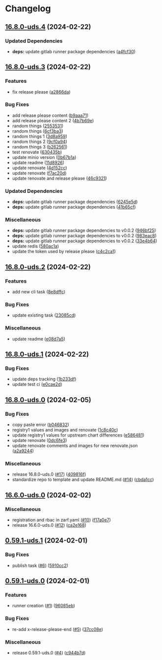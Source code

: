 # Changelog

## [16.8.0-uds.4](https://github.com/UnicornChance/literate-octo-parakeet/compare/v16.8.0-uds.3...v16.8.0-uds.4) (2024-02-22)


### Updated Dependencies

* **deps:** update gitlab runner package dependencies ([a4fcf30](https://github.com/UnicornChance/literate-octo-parakeet/commit/a4fcf3006d616a8ad69f4cce514468e565cda019))

## [16.8.0-uds.3](https://github.com/UnicornChance/literate-octo-parakeet/compare/v16.8.0-uds.2...v16.8.0-uds.3) (2024-02-22)


### Features

* fix release please ([a2866da](https://github.com/UnicornChance/literate-octo-parakeet/commit/a2866da0a0c7adedebe65e34544e31e9a303b9fe))


### Bug Fixes

* add release please content ([b9aaa71](https://github.com/UnicornChance/literate-octo-parakeet/commit/b9aaa71906aaf5382f22c91df0d71c8313a2451d))
* add release please content 2 ([4b7b69e](https://github.com/UnicornChance/literate-octo-parakeet/commit/4b7b69e7da7f88cda3d1bc330074e4926b4229c9))
* random things ([2553531](https://github.com/UnicornChance/literate-octo-parakeet/commit/2553531a814b004569fb9e62839c55017d75ca1c))
* random things ([6cf3ba3](https://github.com/UnicornChance/literate-octo-parakeet/commit/6cf3ba30261cc3531b437042162d36dd6109360c))
* random things 1 ([3d8a959](https://github.com/UnicornChance/literate-octo-parakeet/commit/3d8a959f3cfe92a6aa3b8d70b245da4fafb6d7bf))
* random things 2 ([9cf0a94](https://github.com/UnicornChance/literate-octo-parakeet/commit/9cf0a948ffa18a1b4222c065e90260a622e61883))
* random things 3 ([b262561](https://github.com/UnicornChance/literate-octo-parakeet/commit/b262561c63168e460bfda26c6fe7baadfa4cc077))
* test renovate ([630435b](https://github.com/UnicornChance/literate-octo-parakeet/commit/630435b03dae78139007ca71f7e82c8c0efd8ebf))
* update minio version ([0b67b1a](https://github.com/UnicornChance/literate-octo-parakeet/commit/0b67b1ab87998f5bad5943d5c7c877f665a602ad))
* update readme ([11d8926](https://github.com/UnicornChance/literate-octo-parakeet/commit/11d89265291e9d3ab5e49c651d6f40872f6aff6d))
* update renovate ([4d152cc](https://github.com/UnicornChance/literate-octo-parakeet/commit/4d152ccdbc2abe9c4cfa70f5ff9fac52d5a2d0cf))
* update renovate ([f7ac20d](https://github.com/UnicornChance/literate-octo-parakeet/commit/f7ac20d9d7f58903f538dc90e71ee0a365c11c59))
* update renovate and release please ([46c9321](https://github.com/UnicornChance/literate-octo-parakeet/commit/46c9321691da7020125e814291eb5ec830624213))


### Updated Dependencies

* **deps:** update gitlab runner package dependencies ([6245e5d](https://github.com/UnicornChance/literate-octo-parakeet/commit/6245e5d6017520d2f7f9c0e2a4576c7a2261d343))
* **deps:** update gitlab runner package dependencies ([41b65cf](https://github.com/UnicornChance/literate-octo-parakeet/commit/41b65cf2c5b3e87f9527c852920ed1035f83ae30))


### Miscellaneous

* **deps:** update gitlab runner package dependencies to v0.0.2 ([946bf25](https://github.com/UnicornChance/literate-octo-parakeet/commit/946bf2517605dc3e93973263c8456b71af341fed))
* **deps:** update gitlab runner package dependencies to v0.0.2 ([983eac8](https://github.com/UnicornChance/literate-octo-parakeet/commit/983eac8d7961c2b6c99b9aee05d8ff8f0e13cf56))
* **deps:** update gitlab runner package dependencies to v0.0.2 ([33e4b64](https://github.com/UnicornChance/literate-octo-parakeet/commit/33e4b642b9aaa9f38a8b5370dc74d5a8e2545bf7))
* update redis ([580ac1a](https://github.com/UnicornChance/literate-octo-parakeet/commit/580ac1a13f2cf3d76f9dd8d5ba143aedaf52ddbc))
* update the token used by release please ([c4c2ca1](https://github.com/UnicornChance/literate-octo-parakeet/commit/c4c2ca1802b99077774fcde69db51a909c3b7309))

## [16.8.0-uds.2](https://github.com/UnicornChance/literate-octo-parakeet/compare/v16.8.0-uds.1...v16.8.0-uds.2) (2024-02-22)


### Features

* add new cli task ([8e8dffc](https://github.com/UnicornChance/literate-octo-parakeet/commit/8e8dffc51aab47f7cc2ad6945a5cc89e4b6dcbc6))


### Bug Fixes

* update existing task ([23085cd](https://github.com/UnicornChance/literate-octo-parakeet/commit/23085cd8caa80cbaf317171e8f6986e28260d081))


### Miscellaneous

* update readme ([e08d7a5](https://github.com/UnicornChance/literate-octo-parakeet/commit/e08d7a5e29694f8813da7b8a6057f7ae807dc297))

## [16.8.0-uds.1](https://github.com/UnicornChance/literate-octo-parakeet/compare/v16.8.0-uds.0...v16.8.0-uds.1) (2024-02-22)


### Bug Fixes

* update deps tracking ([1b233df](https://github.com/UnicornChance/literate-octo-parakeet/commit/1b233df8a57f9f338db6817570a5c0fee9d29b24))
* update test ci ([e0cae2d](https://github.com/UnicornChance/literate-octo-parakeet/commit/e0cae2d0ade8058bf7561749755f857886864f43))

## [16.8.0-uds.0](https://github.com/defenseunicorns/uds-package-gitlab-runner/compare/v16.6.0-uds.0...v16.8.0-uds.0) (2024-02-05)


### Bug Fixes

* copy paste error ([b046832](https://github.com/defenseunicorns/uds-package-gitlab-runner/commit/b0468320f39da2bfc5eedf1af171930348152b3f))
* registry1 values and images and renovate ([1c8c40c](https://github.com/defenseunicorns/uds-package-gitlab-runner/commit/1c8c40c42c99865a230870d4f2f0157d19f0e315))
* update registry1 values for upstream chart differences ([e586481](https://github.com/defenseunicorns/uds-package-gitlab-runner/commit/e586481fd4b6d1e8353c63f45d647053d06e2afe))
* update renovate ([0dc6fe3](https://github.com/defenseunicorns/uds-package-gitlab-runner/commit/0dc6fe34b9c5645c7f4c149fdc8f0237026fd2bd))
* update renovate comments and images for new renovate.json ([a2a9244](https://github.com/defenseunicorns/uds-package-gitlab-runner/commit/a2a9244efe45bc86e1794ffdcc04fe77d8742ac3))


### Miscellaneous

* release 16.8.0-uds.0 ([#17](https://github.com/defenseunicorns/uds-package-gitlab-runner/issues/17)) ([409816f](https://github.com/defenseunicorns/uds-package-gitlab-runner/commit/409816f6c4cbf0088c2cd0232a0b29c5387c6edb))
* standardize repo to template and update README.md ([#14](https://github.com/defenseunicorns/uds-package-gitlab-runner/issues/14)) ([cbda1cc](https://github.com/defenseunicorns/uds-package-gitlab-runner/commit/cbda1cc6bd1b020c73aac8f7fee0830f3d3fcf74))

## [16.6.0-uds.0](https://github.com/defenseunicorns/uds-package-gitlab-runner/compare/v0.59.1-uds.1...v16.6.0-uds.0) (2024-02-02)


### Miscellaneous

* registration and rbac in zarf.yaml ([#10](https://github.com/defenseunicorns/uds-package-gitlab-runner/issues/10)) ([f17a0e7](https://github.com/defenseunicorns/uds-package-gitlab-runner/commit/f17a0e79bab8eb7f62f89286f49c8e891e90fab3))
* release 16.6.0-uds.0 ([#12](https://github.com/defenseunicorns/uds-package-gitlab-runner/issues/12)) ([ca2e168](https://github.com/defenseunicorns/uds-package-gitlab-runner/commit/ca2e168421e84ca218ddaa1515d14ada883260f9))

## [0.59.1-uds.1](https://github.com/defenseunicorns/uds-package-gitlab-runner/compare/v0.59.1-uds.0...v0.59.1-uds.1) (2024-02-01)


### Bug Fixes

* publish task ([#6](https://github.com/defenseunicorns/uds-package-gitlab-runner/issues/6)) ([5910cc2](https://github.com/defenseunicorns/uds-package-gitlab-runner/commit/5910cc2f7608194a18af16d739cc54345b007781))

## [0.59.1-uds.0](https://github.com/defenseunicorns/uds-package-gitlab-runner/compare/v0.58.1-uds.1...v0.59.1-uds.0) (2024-02-01)


### Features

* runner creation ([#1](https://github.com/defenseunicorns/uds-package-gitlab-runner/issues/1)) ([96085eb](https://github.com/defenseunicorns/uds-package-gitlab-runner/commit/96085eb515f1c33bea03eb2d4a54e4217f09e79b))


### Bug Fixes

* re-add x-release-please-end ([#5](https://github.com/defenseunicorns/uds-package-gitlab-runner/issues/5)) ([37cc08e](https://github.com/defenseunicorns/uds-package-gitlab-runner/commit/37cc08e4a44f485bb0014cc09a7a3a3dff7ed12d))


### Miscellaneous

* release 0.59.1-uds.0 ([#4](https://github.com/defenseunicorns/uds-package-gitlab-runner/issues/4)) ([c944b7d](https://github.com/defenseunicorns/uds-package-gitlab-runner/commit/c944b7de5083a4c4fe6604690c415d93ee77652f))

